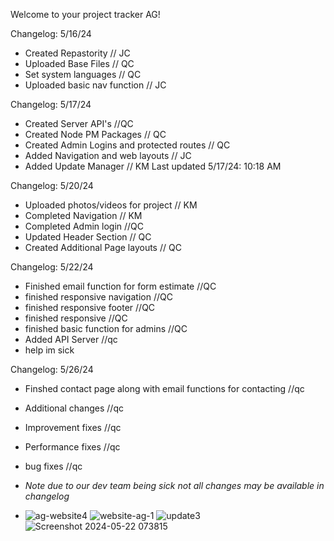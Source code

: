 Welcome to your project tracker AG!

Changelog: 5/16/24
- Created Repastority // JC
- Uploaded Base Files // QC
- Set system languages // QC
- Uploaded basic nav function // JC


 Changelog: 5/17/24
 - Created Server API's //QC
 - Created Node PM Packages // QC
 - Created Admin Logins and protected routes // QC
 - Added Navigation and web layouts // JC
 - Added Update Manager // KM
  Last updated 5/17/24: 10:18 AM

 Changelog: 5/20/24 
 - Uploaded photos/videos for project // KM
 - Completed Navigation // KM
 - Completed Admin login //QC
 - Updated Header Section // QC
 - Created Additional Page layouts // QC

 Changelog: 5/22/24 
 - Finished email function for form estimate //QC
 - finished responsive navigation //QC
 - finished responsive footer //QC
 - finished responsive //QC
 - finished basic function for admins //QC
 - Added API Server //qc
 - help im sick
   
 Changelog: 5/26/24
 - Finshed contact page along with email functions for contacting //qc
 - Additional changes //qc 
 - Improvement fixes //qc
 - Performance fixes //qc
 - bug fixes //qc
 - *Note due to our dev team being sick not all changes may be available in changelog*

  - ![ag-website4](https://github.com/QCSolutionsTM/AG-Website/assets/170086433/3d4c7309-3e26-43ac-af27-51376fd0a719)
![website-ag-1](https://github.com/QCSolutionsTM/AG-Website/assets/170086433/027f1444-ecae-4929-a1d4-6de05760db99)
![update3](https://github.com/QCSolutionsTM/AG-Website/assets/170086433/d97d9db9-da24-4fea-b12b-cbab8f04b6f3)
![Screenshot 2024-05-22 073815](https://github.com/QCSolutionsTM/AG-Website/assets/170086433/14eed4dd-375f-41c8-b682-c4dd68f60964)




